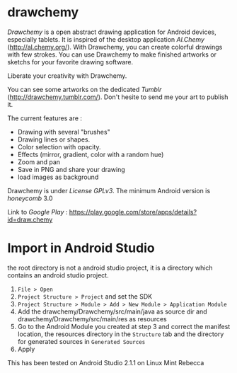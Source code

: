 # drawchemy
*Drawchemy* is a open abstract drawing application for Android devices, especially tablets. It is inspired of the desktop application *Al.Chemy* (http://al.chemy.org/). With Drawchemy, you can create colorful drawings with few strokes. You can use Drawchemy to make finished artworks or sketchs for your favorite drawing software.

Liberate your creativity with Drawchemy.

You can see some artworks on the dedicated *Tumblr* (http://drawchemy.tumblr.com/). 
Don't hesite to send me your art to publish it. 

The current features are :

  * Drawing with several "brushes"
  * Drawing lines or shapes.
  * Color selection with opacity.
  * Effects (mirror, gradient, color with a random hue)
  * Zoom and pan
  * Save in PNG and share your drawing
  * load images as background

Drawchemy is under *License GPLv3*.
The minimum Android version is *honeycomb* 3.0

Link to *Google Play* : https://play.google.com/store/apps/details?id=draw.chemy

# Import in Android Studio
the root directory is not a android studio project, it is a directory which contains an android studio project.
1. `File > Open`
2. `Project Structure > Project` and set the SDK
3. `Project Structure > Module > Add > New Module > Application Module`
4. Add the drawchemy/Drawchemy/src/main/java as source dir and  drawchemy/Drawchemy/src/main/res as resources
5. Go to the Android Module you created at step 3 and correct the manifest location, the resources directory in the `Structure` tab and the directory for generated sources in `Generated Sources`
6. Apply

This has been tested on Android Studio 2.1.1 on Linux Mint Rebecca
